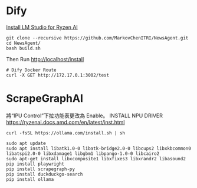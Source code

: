 # Dify
[Install LM Studio for Ryzen AI](https://lmstudio.ai/ryzenai)
```
git clone --recursive https://github.com/MarkovChenITRI/NewsAgent.git
cd NewsAgent/
bash build.sh
```

Then Run [http://localhost/install](http://localhost/install)
```
# Dify Docker Route
curl -X GET http://172.17.0.1:3002/test     
```

# ScrapeGraphAI
將“IPU Control”下拉功能表更改為 Enable。
INSTALL NPU DRIVER
https://ryzenai.docs.amd.com/en/latest/inst.html
```
curl -fsSL https://ollama.com/install.sh | sh

sudo apt update
sudo apt install libatk1.0-0 libatk-bridge2.0-0 libcups2 libxkbcommon0 libatspi2.0-0 libxdamage1 libgbm1 libpango-1.0-0 libcairo2
sudo apt-get install libxcomposite1 libxfixes3 libxrandr2 libasound2
pip install playwright
pip install scrapegraph-py
pip install duckduckgo-search
pip install ollama
```
